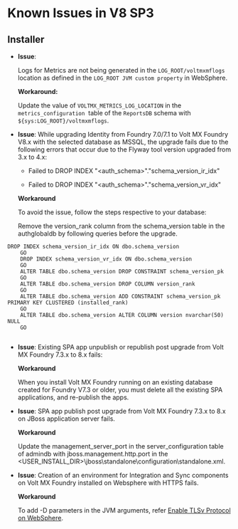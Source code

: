                           

Known Issues in V8 SP3
======================

Installer
---------

*   **Issue**:
    
    Logs for Metrics are not being generated in the `LOG_ROOT/voltmxmflogs` location as defined in the `LOG_ROOT JVM custom property` in WebSphere.
    
    **Workaround:**
    
    Update the value of `VOLTMX_METRICS_LOG_LOCATION` in the  `metrics_configuration`  table of the `ReportsDB` schema with `${sys:LOG_ROOT}/voltmxmflogs`.
    

*   **Issue**: While upgrading Identity from Foundry 7.0/7.1 to Volt MX Foundry V8.x with the selected database as MSSQL, the upgrade fails due to the following errors that occur due to the Flyway tool version upgraded from 3.x to 4.x:
    
    *   Failed to DROP INDEX "<auth\_schema>"."schema\_version\_ir\_idx"
        
    *   Failed to DROP INDEX "<auth\_schema>"."schema\_version\_vr\_idx"
        
    
    **Workaround**
    
    To avoid the issue, follow the steps respective to your database:
    
    Remove the version\_rank column from the schema\_version table in the authglobaldb by following queries before the upgrade.
    
```
DROP INDEX schema_version_ir_idx ON dbo.schema_version
    GO
    DROP INDEX schema_version_vr_idx ON dbo.schema_version
    GO
    ALTER TABLE dbo.schema_version DROP CONSTRAINT schema_version_pk
    GO
    ALTER TABLE dbo.schema_version DROP COLUMN version_rank
    GO
    ALTER TABLE dbo.schema_version ADD CONSTRAINT schema_version_pk PRIMARY KEY CLUSTERED (installed_rank)
    GO
    ALTER TABLE dbo.schema_version ALTER COLUMN version nvarchar(50) NULL
    GO
    
```

*   **Issue**: Existing SPA app unpublish or republish post upgrade from Volt MX Foundry 7.3.x to 8.x fails:
    
    **Workaround**
    
    When you install Volt MX Foundry running on an existing database created for Foundry V7.3 or older, you must delete all the existing SPA applications, and re-publish the apps.
    

*   **Issue**: SPA app publish post upgrade from Volt MX Foundry 7.3.x to 8.x on JBoss application server fails.
    
    **Workaround**
    
    Update the management\_server\_port in the server\_configuration table of admindb with jboss.management.http.port in the <USER\_INSTALL\_DIR>\\jboss\\standalone\\configuration\\standalone.xml.
    

*   **Issue**: Creation of an environment for Integration and Sync components on Volt MX Foundry installed on Websphere with HTTPS fails.
    
    **Workaround**
    
    To add -D parameters in the JVM arguments, refer [Enable TLSv Protocol on WebSphere](../../../../Foundry/resources/websphere_faqs.md#EnableTLSV1.2).

